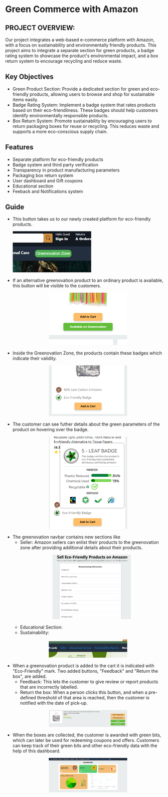 # Green Commerce with Amazon

## PROJECT OVERVIEW: 

Our project integrates a web-based e-commerce platform with Amazon, with a focus on sustainability and environmentally friendly products. This project aims to integrate a separate section for green products, a badge rating system to showcase the product's environmental impact, and a box return system to encourage recycling and reduce waste.

## Key Objectives
- Green Product Section: Provide a dedicated section for green and eco-friendly products, allowing users to browse and shop for sustainable items easily.
- Badge Rating System: Implement a badge system that rates products based on their eco-friendliness. These badges should help customers identify environmentally responsible products.
- Box Return System:  Promote sustainability by encouraging users to return packaging boxes for reuse or recycling. This reduces waste and supports a more eco-conscious supply chain.

## Features

- Separate platform for eco-friendly products
- Badge system and third party verification
- Transparency in product manufacturing parameters
- Packaging box return system
- User dashboard and Gift coupons
- Educational section
- Feeback and Notifications system



## Guide

- This button takes us to our newly created platform for eco-friendly products.<br>
    <p><img src="/screenshots/greenovation_button.png" width="250"></p>
- If an alternative greenovation product to an ordinary product is available, this button will be visible to the customers.<br>
    <p align="center"><img src="/screenshots/available_button.png" width="250"></p>
- Inside the Greenovation Zone, the products contain these badges which indicate their validity.<br>
    <p align="center"><img src="/screenshots/badges.png" width="250"></p>
- The customer can see futher details about the green parameters of the product on hovering over the badge.<br>
    <p align="center"><img src="/screenshots/badge_parameters.png" width="250"></p>
- The greenovation navbar contains new sections like
    - Seller: Amazon sellers can enlist their products to the greenovation zone after providing additional details about their products.<br>
        <p align="center"><img src="/screenshots/seller_form.png" width="250"></p>
    - Educational Section: <br>
    - Sustainability: <br>
    <p align="center"><img src="/screenshots/navbargreen_buttons.png" width="250" ></p>
- When a greenovation product is added to the cart it is indicated with "Eco-Friendly" mark. Two added buttons, "Feedback" and "Return the box", are added.
    - Feedback: This lets the customer to give review or report products that are incorrectly labelled.
    - Return the box: When a person clicks this button, and when a pre-defined threshold of that area is reached, then the customer is notified with the date of pick-up.<br>
    <p align="center"><img src="/screenshots/feedback_and_returnbox.png" width="250"></p>
- When the boxes are collected, the customer is awarded with green bits, which can later be used for redeeming coupons and offers. Customers can keep track of     their green bits and other eco-friendly data with the help of this dashboard.<br>
    <p align="center"><img src="/screenshots/dashboard.png" width="250"></p>
